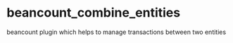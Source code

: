 # beancount_combine_entities
beancount plugin which helps to manage transactions between two entities

